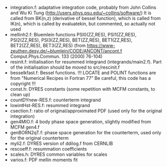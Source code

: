 * integration.f: adaptative integration code, probably from John Collins and Wu Ki Tung (http://users.phys.psu.edu/~collins/software/)
It is called from BK(n,z) (derivative of bessel function), which is called from IK(n), which is called by evaluatekin, but commented, so actually not used
* mellinh2.f: Bluemlein functions PSI0(ZZ,RES), PSI1(ZZ,RES), PSI2(ZZ,RES), PSI3(ZZ,RES), BET(ZZ,RES), BET1(ZZ,RES), BET2(ZZ,RES), BET3(ZZ,RES) (from https://www-zeuthen.desy.de/~blumlein/CODE/ANCONT/ancont.f Comput.Phys.Commun. 133 (2000) 76-104)
* resinit.f: initialisation for resummed integrand (integrands/main2.f). Part of the initialisation should be moved to src/rescinit.f
* besselkfast.f: Bessel functions. !!! LOCATE and POLINT functions are from "Numerical Recipes in Fortran 77" Be careful, this code has a copyright !!!
* const.h: DYRES constants (some repetition with MCFM constants, to clean up)
* countDYnew-RES.f: counterterm integrand
* lowintHst-RES.f: resummed integrand
* csection.f: ratio of original/approximated PDF (used only for the original integration)
* gen4MIO.f: 4 body phase space generation, slightly modified from MCFM gen4.f
* genBORN2qT.f: phase space generation for the counterterm, used only for the original counterterm
* myli2.f: DYRES version of ddilog.f from CERNLIB
* rescoeff.f: resummation coefficients
* scales.h: DYRES common variables for scales
* varios.f: PDF mellin moments fit
